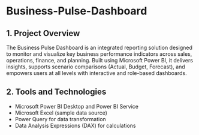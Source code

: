# Business-Pulse-Dashboard


## 1. Project Overview
The Business Pulse Dashboard is an integrated reporting solution designed to monitor and visualize key business performance indicators across sales, operations, finance, and planning. 
Built using Microsoft Power BI, it delivers insights, supports scenario comparisons (Actual, Budget, Forecast), and empowers users at all levels with interactive and role-based dashboards.

## 2. Tools and Technologies
- Microsoft Power BI Desktop and Power BI Service
- Microsoft Excel (sample data source)
- Power Query for data transformation
- Data Analysis Expressions (DAX) for calculations
